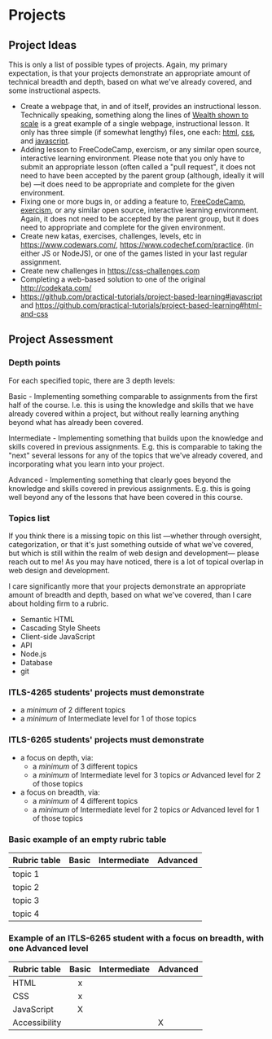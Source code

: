 # Projects

## Project Ideas

This is only a list of possible types of projects.  Again, my primary expectation, is that your projects demonstrate an appropriate amount of technical breadth and depth, based on what we've already covered, and some instructional aspects.

- Create a webpage that, in and of itself, provides an instructional lesson.
  Technically speaking, something along the lines of [Wealth shown to scale](https://mkorostoff.github.io/1-pixel-wealth/) is a great example of a single webpage, instructional lesson.   It only has three simple (if somewhat lengthy) files, one each: [html](https://mkorostoff.github.io/1-pixel-wealth/), [css](https://mkorostoff.github.io/1-pixel-wealth/main.css), and [javascript](https://mkorostoff.github.io/1-pixel-wealth/main.js).
- Adding lesson to FreeCodeCamp, exercism, or any similar open source, interactive learning environment.  Please note that you only have to submit an appropriate lesson (often called a "pull request", it does not need to have been accepted by the parent group (although, ideally it will be) —it does need to be appropriate and complete for the given environment.
- Fixing one or more bugs in, or adding a feature to, [FreeCodeCamp](https://github.com/freeCodeCamp/freeCodeCamp/issues), [exercism](https://github.com/exercism/javascript/issues), or any similar open source, interactive learning environment.  Again, it does not need to be accepted by the parent group, but it does need to appropriate and complete for the given environment.
- Create new katas, exercises, challenges, levels, etc in <https://www.codewars.com/>, <https://www.codechef.com/practice>. (in either JS or NodeJS), or one of the games listed in your last regular assignment.
- Create new challenges in <https://css-challenges.com>
- Completing a web-based solution to one of the original <http://codekata.com/>
- <https://github.com/practical-tutorials/project-based-learning#javascript>
 and <https://github.com/practical-tutorials/project-based-learning#html-and-css>

## Project Assessment

### Depth points

For each specified topic, there are 3 depth levels:

Basic - Implementing something comparable to assignments from the first half of the course.  I.e. this is using the knowledge and skills that we have already covered within a project, but without really learning anything beyond what has already been covered.

Intermediate - Implementing something that builds upon the knowledge and skills covered in previous assignments.   E.g. this is comparable to taking the "next" several lessons for any of the topics that we've already covered, and incorporating what you learn into your project.

Advanced - Implementing something that clearly goes beyond the knowledge and skills covered in previous assignments.  E.g. this is going well beyond any of the lessons that have been covered in this course.

### Topics list

If you think there is a missing topic on this list —whether through oversight, categorization, or that it's just something outside of what we've covered, but which is still within the realm of web design and development— please reach out to me!  As you may have noticed, there is a lot of topical overlap in web design and development.  

I care significantly more that your projects demonstrate an appropriate amount of breadth and depth, based on what we've covered, than I care about holding firm to a rubric.

- Semantic HTML
- Cascading Style Sheets
- Client-side JavaScript
- API
- Node.js
- Database
- git

### ITLS-4265 students' projects must demonstrate

- a _minimum_ of 2 different topics
- a _minimum_ of Intermediate level for 1 of those topics

### ITLS-6265 students' projects must demonstrate

- a focus on depth, via:
  - a _minimum_ of 3 different topics
  - a _minimum_ of Intermediate level for 3 topics _or_ Advanced level for 2 of those topics
- a focus on breadth, via:
  - a _minimum_ of 4 different topics
  - a _minimum_ of Intermediate level for 2 topics _or_ Advanced level for 1 of those topics

### Basic example of an empty rubric table

| Rubric table | Basic | Intermediate | Advanced |
|--------------|:-----:|:------------:|:---------|
| topic 1      |       |              |          |
| topic 2      |       |              |          |
| topic 3      |       |              |          |
| topic 4      |       |              |          |

### Example of an ITLS-6265 student with a focus on breadth, with one Advanced level

| Rubric table  | Basic | Intermediate | Advanced |
|---------------|:-----:|:------------:|:---------|
| HTML          |   x   |              |          |
| CSS           |   x   |              |          |
| JavaScript    |   X   |              |          |
| Accessibility |       |              |     X    |
